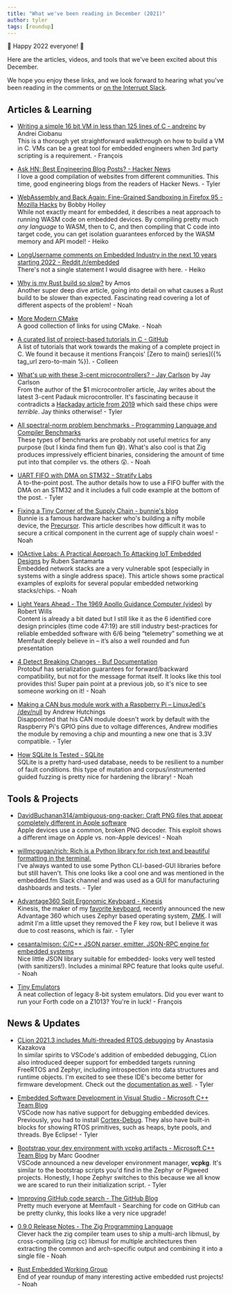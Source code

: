 ```yaml
---
title: "What we've been reading in December (2021)"
author: tyler
tags: [roundup]
---
```


<!-- excerpt start -->

🎉 Happy 2022 everyone! 🎉

Here are the articles, videos, and tools that we've been excited about this
December.

<!-- excerpt end -->

We hope you enjoy these links, and we look forward to hearing what you've been
reading in the comments or [on the Interrupt Slack](https://interrupt-slack.herokuapp.com/).

## Articles & Learning

- [Writing a simple 16 bit VM in less than 125 lines of C - andreinc](https://www.andreinc.net/2021/12/01/writing-a-simple-vm-in-less-than-125-lines-of-c) by Andrei Ciobanu<br>
  This is a thorough yet straightforward walkthrough on how to build a VM in C. VMs can be a great tool for embedded engineers when 3rd party scripting is a requirement. - François

- [Ask HN: Best Engineering Blog Posts? - Hacker News](https://news.ycombinator.com/item?id=29758396&source=techstories.org)<br>
  I love a good compilation of websites from different communities. This time, good engineering blogs from the readers of Hacker News. - Tyler

- [WebAssembly and Back Again: Fine-Grained Sandboxing in Firefox 95 - Mozilla Hacks](https://hacks.mozilla.org/2021/12/webassembly-and-back-again-fine-grained-sandboxing-in-firefox-95/) by Bobby Holley<br>
  While not exactly meant for embedded, it describes a neat approach to running WASM code on embedded devices. By compiling pretty much _any language_ to WASM, then to C, and then compiling that C code into target code, you can get isolation guarantees enforced by the WASM memory and API model! - Heiko

- [LongUsername comments on Embedded Industry in the next 10 years starting 2022 - Reddit /r/embedded](https://old.reddit.com/r/embedded/comments/ru4cjn/embedded_industry_in_the_next_10_years_starting/hqyh6bg/)<br>
  There's not a single statement I would disagree with here. - Heiko

- [Why is my Rust build so slow?](https://fasterthanli.me/articles/why-is-my-rust-build-so-slow) by Amos<br>
  Another super deep dive article, going into detail on what causes a Rust build to be slower than expected. Fascinating read covering a lot of different aspects of the problem! - Noah

- [More Modern CMake](https://hsf-training.github.io/hsf-training-cmake-webpage/aio/index.html)<br>
  A good collection of links for using CMake. - Noah

- [A curated list of project-based tutorials in C - GitHub](https://github.com/rby90/project-based-tutorials-in-c)<br>
  A list of tutorials that work towards the making of a complete project in C. We found it because it mentions François' [Zero to main() series]({% tag_url zero-to-main %}). - Colleen

- [What's up with these 3-cent microcontrollers? - Jay Carlson](https://jaycarlson.net/2019/09/06/whats-up-with-these-3-cent-microcontrollers/) by Jay Carlson<br>
  From the author of the $1 microcontroller article, Jay writes about the latest 3-cent Padauk microcontroller. It's fascinating because it contradicts a [Hackaday article from 2019](https://hackaday.com/2019/04/26/making-a-three-cent-microcontroller-useful/) which said these chips were _terrible_. Jay thinks otherwise! - Tyler

- [All spectral-norm problem benchmarks - Programming Language and Compiler Benchmarks](https://programming-language-benchmarks.vercel.app/problem/spectral-norm)<br>
  These types of benchmarks are probably not useful metrics for any purpose (but I kinda find them fun 😅). What's also cool is that Zig produces impressively efficient binaries, considering the amount of time put into that compiler vs. the others 😮. - Noah

- [UART FIFO with DMA on STM32 - Stratify Labs](https://blog.stratifylabs.dev/device/2021-12-30-UART-FIFO-with-DMA-on-STM32/)<br>
  A to-the-point post. The author details how to use a FIFO buffer with the DMA on an STM32 and it includes a full code example at the bottom of the post. - Tyler

- [Fixing a Tiny Corner of the Supply Chain - bunnie's blog](https://www.bunniestudios.com/blog/?p=6274)<br>
  Bunnie is a famous hardware hacker who's building a nifty mobile device, the [Precursor](https://www.crowdsupply.com/sutajio-kosagi/precursor). This article describes how difficult it was to secure a critical component in the current age of supply chain woes! - Noah

- [IOActive Labs: A Practical Approach To Attacking IoT Embedded Designs](https://labs.ioactive.com/2021/02/a-practical-approach-to-attacking-iot.html) by Ruben Santamarta<br>
  Embedded network stacks are a very vulnerable spot (especially in systems with a single address space). This article shows some practical examples of exploits for several popular embedded networking stacks/chips. - Noah

- [Light Years Ahead - The 1969 Apollo Guidance Computer (video)](https://www.youtube.com/watch?v=B1J2RMorJXM) by Robert Wills<br>
  Content is already a bit dated but I still like it as the 6 identified core design principles (time code 47:19) are still industry best-practices for reliable embedded software with 6/6 being “telemetry” something we at Memfault deeply believe in – it’s also a well rounded and fun presentation

- [4 Detect Breaking Changes - Buf Documentation](https://docs.buf.build/tour/detect-breaking-changes)<br>
  Protobuf has serialization guarantees for forward/backward compatibility, but not for the message format itself. It looks like this tool provides this! Super pain point at a previous job, so it's nice to see someone working on it! - Noah

- [Making a CAN bus module work with a Raspberry Pi – LinuxJedi's /dev/null](https://linuxjedi.co.uk/2021/12/01/making-a-can-bus-module-work-with-a-raspberry-pi/) by Andrew Hutchings<br>
  Disappointed that his CAN module doesn't work by default with the Raspberry Pi's GPIO pins due to voltage differences, Andrew modifies the module by removing a chip and mounting a new one that is 3.3V compatible. - Tyler

- [How SQLite Is Tested - SQLite](https://www.sqlite.org/testing.html)<br>
  SQLite is a pretty hard-used database, needs to be resilient to a number of fault conditions. this type of mutation and corpus/instrumented guided fuzzing is pretty nice for hardening the library! - Noah

## Tools & Projects

- [DavidBuchanan314/ambiguous-png-packer: Craft PNG files that appear completely different in Apple software](https://github.com/DavidBuchanan314/ambiguous-png-packer)<br>
  Apple devices use a common, broken PNG decoder. This exploit shows a different image on Apple vs. non-Apple devices! - Noah

- [willmcgugan/rich: Rich is a Python library for rich text and beautiful formatting in the terminal.](https://github.com/willmcgugan/rich)<br>
  I've always wanted to use some Python CLI-based-GUI libraries before but still haven't. This one looks like a cool one and was mentioned in the embedded.fm Slack channel and was used as a GUI for manufacturing dashboards and tests. - Tyler

- [Advantage360 Split Ergonomic Keyboard - Kinesis](https://kinesis-ergo.com/keyboards/advantage360/)<br>
  Kinesis, the maker of my [favorite keyboard](https://kinesis-ergo.com/shop/advantage2/), recently announced the new Advantage 360 which uses Zephyr based operating system, [ZMK](https://zmk.dev/). I will admit I'm a little upset they removed the F key row, but I believe it was due to cost reasons, which is fair. - Tyler

- [cesanta/mjson: C/C++ JSON parser, emitter, JSON-RPC engine for embedded systems](https://github.com/cesanta/mjson#json-rpc-example)<br>
  Nice little JSON library suitable for embedded- looks very well tested (with sanitizers!). Includes a minimal RPC feature that looks quite useful. - Noah

- [Tiny Emulators](https://floooh.github.io/tiny8bit/)<br>
  A neat collection of legacy 8-bit system emulators. Did you ever want to run your Forth code on a Z1013? You're in luck! - François

## News & Updates

- [CLion 2021.3 includes Multi-threaded RTOS debugging](https://blog.jetbrains.com/clion/2021/12/clion-2021-3-remote-debugger-docker/#debugger_updates_for_embedded_development) by Anastasia Kazakova<br>
  In similar spirits to VSCode's addition of embedded debugging, CLion also introduced deeper support for embedded targets running FreeRTOS and Zephyr, including introspection into data structures and runtime objects. I'm excited to see these IDE's become better for firmware development. Check out the [documentation as well](https://www.jetbrains.com/help/clion/rtos-debug.html). - Tyler

- [Embedded Software Development in Visual Studio - Microsoft C++ Team Blog](https://devblogs.microsoft.com/cppblog/visual-studio-embedded-development/)<br>
  VSCode now has native support for debugging embedded devices. Previously, you had to install [Cortex-Debug](https://marketplace.visualstudio.com/items?itemName=marus25.cortex-debug). They also have built-in blocks for showing RTOS primitives, such as heaps, byte pools, and threads. Bye Eclipse! - Tyler

- [Bootstrap your dev environment with vcpkg artifacts - Microsoft C++ Team Blog](https://devblogs.microsoft.com/cppblog/vcpkg-artifacts/) by Marc Goodner<br>
  VSCode announced a new developer environment manager, **vcpkg**. It's similar to the bootstrap scripts you'd find in the Zephyr or Pigweed projects. Honestly, I hope Zephyr switches to this because we all know we are scared to run their initialization script. - Tyler

- [Improving GitHub code search - The GitHub Blog](https://github.blog/2021-12-08-improving-github-code-search/)<br>
  Pretty much everyone at Memfault - Searching for code on GitHub can be pretty clunky, this looks like a very nice upgrade!

- [0.9.0 Release Notes - The Zig Programming Language](https://ziglang.org/download/0.9.0/release-notes.html#musl-122)<br>
  Clever hack the zig compiler team uses to ship a multi-arch libmusl, by cross-compiling (zig cc) libmusl for multiple architectures then extracting the common and arch-specific output and combining it into a single file - Noah

- [Rust Embedded Working Group](https://blog.rust-embedded.org/this-year-in-embedded-rust-2021/)<br>
  End of year roundup of many interesting active embedded rust projects! - Noah
